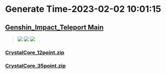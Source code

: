# Generate Time-2023-02-02 10:01:15

## [Genshin_Impact_Teleport Main](https://github.com/Sam5440/Genshin_Impact_Teleport/edit/main/README.md)

>![](https://komarev.com/ghpvc/?username=done439)
>![](https://komarev.com/ghpvc/?username=done438)
>![](https://komarev.com/ghpvc/?username=done437)

### [CrystalCore_12point.zip](https://raw.githubusercontent.com/Sam5440/Genshin_Impact_Teleport/download/ManualCollectPoint/Inventory/CrystalCore_12point.zip)

### [CrystalCore_35point.zip](https://raw.githubusercontent.com/Sam5440/Genshin_Impact_Teleport/download/ManualCollectPoint/Inventory/CrystalCore_35point.zip)

